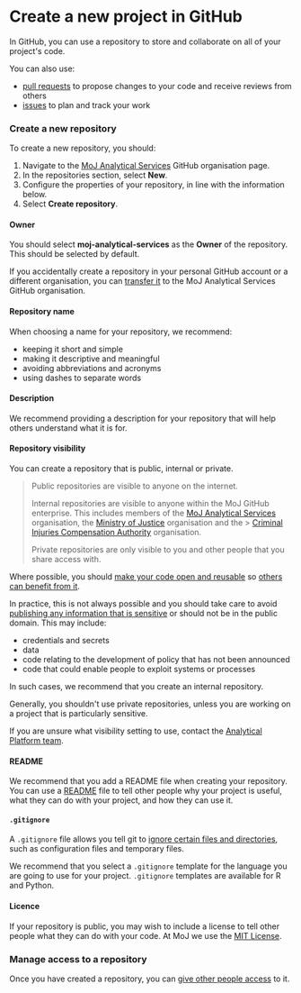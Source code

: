 # Create a new project in GitHub

In GitHub, you can use a repository to store and collaborate on all of your project's code.

You can also use:

- [pull requests](https://docs.github.com/en/pull-requests) to propose changes to your code and receive reviews from others
- [issues](https://docs.github.com/en/issues) to plan and track your work

### Create a new repository

To create a new repository, you should:

1. Navigate to the [MoJ Analytical Services](https://github.com/moj-analytical-services) GitHub organisation page.
2. In the repositories section, select **New**.
3. Configure the properties of your repository, in line with the information below.
4. Select **Create repository**.

#### Owner

You should select **moj-analytical-services** as the **Owner** of the repository. This should be selected by default.

If you accidentally create a repository in your personal GitHub account or a different organisation, you can [transfer it](https://docs.github.com/en/repositories/creating-and-managing-repositories/transferring-a-repository#transferring-a-repository-owned-by-your-personal-account) to the MoJ Analytical Services GitHub organisation.

#### Repository name

When choosing a name for your repository, we recommend:

- keeping it short and simple
- making it descriptive and meaningful
- avoiding abbreviations and acronyms
- using dashes to separate words

#### Description

We recommend providing a description for your repository that will help others understand what it is for.

#### Repository visibility

You can create a repository that is public, internal or private.

> Public repositories are visible to anyone on the internet.
>
> Internal repositories are visible to anyone within the MoJ GitHub enterprise. This includes members of the [MoJ Analytical Services](https://github.com/moj-analytical-services) organisation, the [Ministry of Justice](https://github.com/ministryofjustice) organisation and the > [Criminal Injuries Compensation Authority](https://github.com/CriminalInjuriesCompensationAuthority) organisation.
>
> Private repositories are only visible to you and other people that you share access with.

Where possible, you should [make your code open and reusable](https://www.gov.uk/service-manual/technology/making-source-code-open-and-reusable) so [others can benefit from it](https://gds.blog.gov.uk/2017/09/04/the-benefits-of-coding-in-the-open/).

In practice, this is not always possible and you should take care to avoid [publishing any information that is sensitive](security-in-github.html) or should not be in the public domain. This may include:

- credentials and secrets
- data
- code relating to the development of policy that has not been announced
- code that could enable people to exploit systems or processes

In such cases, we recommend that you create an internal repository.

Generally, you shouldn't use private repositories, unless you are working on a project that is particularly sensitive.

If you are unsure what visibility setting to use, contact the [Analytical Platform team](../support.html).

#### README

We recommend that you add a README file when creating your repository. You can use a [README](https://docs.github.com/en/repositories/managing-your-repositorys-settings-and-features/customizing-your-repository/about-readmes) file to tell other people why your project is useful, what they can do with your project, and how they can use it.

#### `.gitignore`

A `.gitignore` file allows you tell git to [ignore certain files and directories](https://git-scm.com/book/en/v2/Git-Basics-Recording-Changes-to-the-Repository#_ignoring), such as configuration files and temporary files.

We recommend that you select a `.gitignore` template for the language you are going to use for your project. `.gitignore` templates are available for R and Python.

#### Licence

If your repository is public, you may wish to include a license to tell other people what they can do with your code. At MoJ we use the [MIT License](https://choosealicense.com/licenses/mit/).

### Manage access to a repository

Once you have created a repository, you can [give other people access](manage-access.html) to it.
